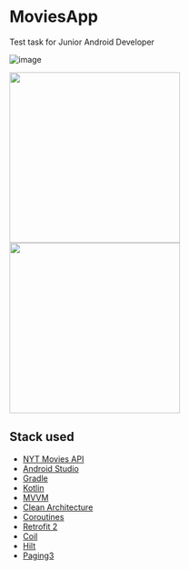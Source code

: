 # MoviesApp
Test task for Junior Android Developer

![image](https://user-images.githubusercontent.com/87152110/181663908-5370a11d-d471-4ef1-97db-8640d77c0e91.png)

<img src ="https://user-images.githubusercontent.com/87152110/181664323-0b51b3f7-5e29-4abb-87ea-c430baeb3741.png" width = "300"> <img src="https://user-images.githubusercontent.com/87152110/181664024-535f3a11-a639-45c9-863d-051a339728c0.png" width = "300">


## Stack used
* [NYT Movies API](https://api.nytimes.com/)
* [Android Studio](https://developer.android.com/studio)
* [Gradle](https://github.com/gradle/gradle)
* [Kotlin](https://kotlinlang.org/)
* [MVVM](https://www.geeksforgeeks.org/mvvm-model-view-viewmodel-architecture-pattern-in-android/)
* [Clean Architecture](https://www.geeksforgeeks.org/what-is-clean-architecture-in-android/)
* [Coroutines](https://github.com/Kotlin/kotlinx.coroutines)
* [Retrofit 2](https://square.github.io/retrofit/)
* [Coil](https://github.com/coil-kt/coil)
* [Hilt](https://github.com/googlecodelabs/android-hilt)
* [Paging3](https://developer.android.com/topic/libraries/architecture/paging/v3-overview)
